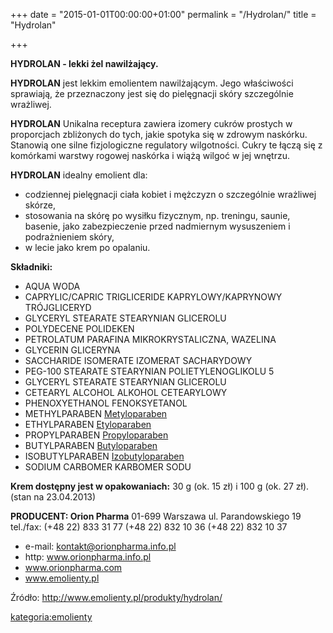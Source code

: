 +++
date = "2015-01-01T00:00:00+01:00"
permalink = "/Hydrolan/"
title = "Hydrolan"

+++

**HYDROLAN - lekki żel nawilżający.**

**HYDROLAN** jest lekkim emolientem nawilżającym. Jego właściwości sprawiają, że przeznaczony jest się do pielęgnacji skóry szczególnie wrażliwej.

**HYDROLAN** Unikalna receptura zawiera izomery cukrów prostych w proporcjach zbliżonych do tych, jakie spotyka się w zdrowym naskórku. Stanowią one silne fizjologiczne regulatory wilgotności. Cukry te łączą się z komórkami warstwy rogowej naskórka i wiążą wilgoć w jej wnętrzu.

**HYDROLAN** idealny emolient dla:

-   codziennej pielęgnacji ciała kobiet i mężczyzn o szczególnie wrażliwej skórze,
-   stosowania na skórę po wysiłku fizycznym, np. treningu, saunie, basenie, jako zabezpieczenie przed nadmiernym wysuszeniem i podrażnieniem skóry,
-   w lecie jako krem po opalaniu.

**Składniki:**

-   AQUA WODA
-   CAPRYLIC/CAPRIC TRIGLICERIDE KAPRYLOWY/KAPRYNOWY TRÓJGLICERYD
-   GLYCERYL STEARATE STEARYNIAN GLICEROLU
-   POLYDECENE POLIDEKEN
-   PETROLATUM PARAFINA MIKROKRYSTALICZNA, WAZELINA
-   GLYCERIN GLICERYNA
-   SACCHARIDE ISOMERATE IZOMERAT SACHARYDOWY
-   PEG-100 STEARATE STEARYNIAN POLIETYLENOGLIKOLU 5
-   GLYCERYL STEARATE STEARYNIAN GLICEROLU
-   CETEARYL ALCOHOL ALKOHOL CETEARYLOWY
-   PHENOXYETHANOL FENOKSYETANOL
-   METHYLPARABEN [Metyloparaben](/atopedia/Metyloparaben "wikilink")
-   ETHYLPARABEN [Etyloparaben](/atopedia/Etyloparaben "wikilink")
-   PROPYLPARABEN [Propyloparaben](/atopedia/Propyloparaben "wikilink")
-   BUTYLPARABEN [Butyloparaben](/atopedia/Butyloparaben "wikilink")
-   ISOBUTYLPARABEN [Izobutyloparaben](/atopedia/Izobutyloparaben "wikilink")
-   SODIUM CARBOMER KARBOMER SODU

**Krem dostępny jest w opakowaniach:** 30 g (ok. 15 zł) i 100 g (ok. 27 zł). (stan na 23.04.2013)

**PRODUCENT: Orion Pharma** 01-699 Warszawa ul. Parandowskiego 19 tel./fax: (+48 22) 833 31 77 (+48 22) 832 10 36 (+48 22) 832 10 37

-   e-mail: kontakt@orionpharma.info.pl
-   http: www.orionpharma.info.pl
-   www.orionpharma.com
-   www.emolienty.pl

Źródło: <http://www.emolienty.pl/produkty/hydrolan/>

[kategoria:emolienty](/atopedia/kategoria:emolienty "wikilink")